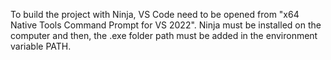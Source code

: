 To build the project with Ninja, VS Code need to be opened from "x64 Native Tools Command Prompt for VS 2022".
Ninja must be installed on the computer and then, the .exe folder path must be added in the environment variable PATH.